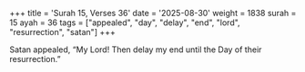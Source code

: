 +++
title = 'Surah 15, Verses 36'
date = '2025-08-30'
weight = 1838
surah = 15
ayah = 36
tags = ["appealed", "day", "delay", "end", "lord", "resurrection", "satan"]
+++

Satan appealed, “My Lord! Then delay my end until the Day of their resurrection.”